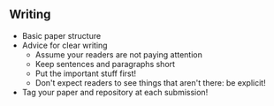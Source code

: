 ## Writing

- Basic paper structure
- Advice for clear writing
    - Assume your readers are not paying attention
    - Keep sentences and paragraphs short
    - Put the important stuff first!
    - Don't expect readers to see things that aren't there: be explicit!
- Tag your paper and repository at each submission!
